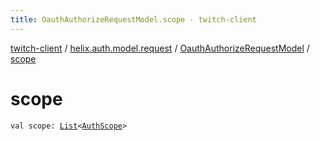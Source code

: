 ```yaml
---
title: OauthAuthorizeRequestModel.scope - twitch-client
---
```


[twitch-client](../../index.html) / [helix.auth.model.request](../index.html) / [OauthAuthorizeRequestModel](index.html) / [scope](./scope.html)

# scope

`val scope: `[`List`](https://kotlinlang.org/api/latest/jvm/stdlib/kotlin.collections/-list/index.html)`<`[`AuthScope`](../../helix.auth.model/-auth-scope/index.html)`>`